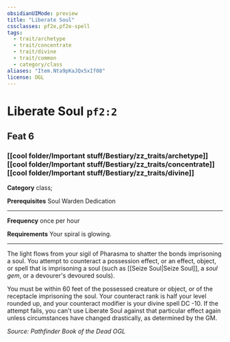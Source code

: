 ```yaml
---
obsidianUIMode: preview
title: "Liberate Soul"
cssclasses: pf2e,pf2e-spell
tags:
  - trait/archetype
  - trait/concentrate
  - trait/divine
  - trait/common
  - category/class
aliases: "Item.Nta9pKaJQx5xIf08"
license: OGL
---
```

# Liberate Soul `pf2:2`
## Feat 6
### [[cool folder/Important stuff/Bestiary/zz_traits/archetype]][[cool folder/Important stuff/Bestiary/zz_traits/concentrate]][[cool folder/Important stuff/Bestiary/zz_traits/divine]]

**Category** class; 



**Prerequisites** Soul Warden Dedication
* * *
**Frequency** once per hour

**Requirements** Your spiral is glowing.

* * *

The light flows from your sigil of Pharasma to shatter the bonds imprisoning a soul. You attempt to counteract a possession effect, or an effect, object, or spell that is imprisoning a soul (such as [[Seize Soul|Seize Soul]], a _soul gem_, or a devourer's devoured souls).

You must be within 60 feet of the possessed creature or object, or of the receptacle imprisoning the soul. Your counteract rank is half your level rounded up, and your counteract modifier is your divine spell DC -10. If the attempt fails, you can't use Liberate Soul against that particular effect again unless circumstances have changed drastically, as determined by the GM.

*Source: Pathfinder Book of the Dead*
*OGL*